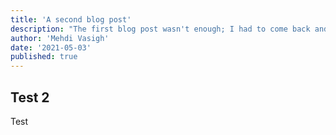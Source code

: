 ```yaml
---
title: 'A second blog post'
description: "The first blog post wasn't enough; I had to come back and write more about Svelte and SvelteKit."
author: 'Mehdi Vasigh'
date: '2021-05-03'
published: true
---
```


## Test 2

Test
